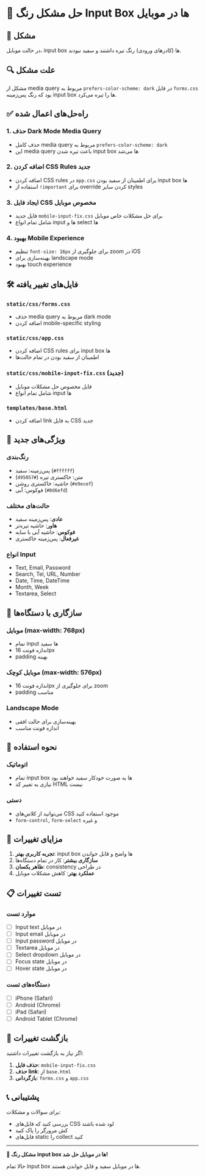 # 📱 حل مشکل رنگ Input Box ها در موبایل

## 🎯 مشکل
در حالت موبایل، input box ها (کادرهای ورودی) رنگ تیره داشتند و سفید نبودند.

## 🔍 علت مشکل
مشکل از media query مربوط به `prefers-color-scheme: dark` در فایل `forms.css` بود که رنگ پس‌زمینه input box ها را تیره می‌کرد.

## ✅ راه‌حل‌های اعمال شده

### 1. **حذف Dark Mode Media Query**
- حذف کامل media query مربوط به `prefers-color-scheme: dark`
- این media query باعث تیره شدن input box ها می‌شد

### 2. **اضافه کردن CSS Rules جدید**
- اضافه کردن CSS rules در `app.css` برای اطمینان از سفید بودن input box ها
- استفاده از `!important` برای override کردن سایر styles

### 3. **ایجاد فایل CSS مخصوص موبایل**
- فایل جدید `mobile-input-fix.css` برای حل مشکلات خاص موبایل
- شامل تمام انواع input ها و select ها

### 4. **بهبود Mobile Experience**
- تنظیم `font-size: 16px` برای جلوگیری از zoom در iOS
- بهینه‌سازی برای landscape mode
- بهبود touch experience

## 🛠️ فایل‌های تغییر یافته

### `static/css/forms.css`
- حذف media query مربوط به dark mode
- اضافه کردن mobile-specific styling

### `static/css/app.css`
- اضافه کردن CSS rules برای input box ها
- اطمینان از سفید بودن در تمام حالت‌ها

### `static/css/mobile-input-fix.css` (جدید)
- فایل مخصوص حل مشکلات موبایل
- شامل تمام انواع input ها

### `templates/base.html`
- اضافه کردن link به فایل CSS جدید

## 🎨 ویژگی‌های جدید

### **رنگ‌بندی**
- پس‌زمینه: سفید (`#ffffff`)
- متن: خاکستری تیره (`#495057`)
- حاشیه: خاکستری روشن (`#e9ecef`)
- فوکوس: آبی (`#0d6efd`)

### **حالت‌های مختلف**
- **عادی**: پس‌زمینه سفید
- **هاور**: حاشیه تیره‌تر
- **فوکوس**: حاشیه آبی با سایه
- **غیرفعال**: پس‌زمینه خاکستری

### **انواع Input**
- Text, Email, Password
- Search, Tel, URL, Number
- Date, Time, DateTime
- Month, Week
- Textarea, Select

## 📱 سازگاری با دستگاه‌ها

### **موبایل (max-width: 768px)**
- تمام input ها سفید
- اندازه فونت 16px
- padding بهینه

### **موبایل کوچک (max-width: 576px)**
- اندازه فونت 16px برای جلوگیری از zoom
- padding مناسب

### **Landscape Mode**
- بهینه‌سازی برای حالت افقی
- اندازه فونت مناسب

## 🔧 نحوه استفاده

### **اتوماتیک**
- تمام input box ها به صورت خودکار سفید خواهند بود
- نیازی به تغییر کد HTML نیست

### **دستی**
- می‌توانید از کلاس‌های CSS موجود استفاده کنید
- `form-control`, `form-select` و غیره

## 🚀 مزایای تغییرات

1. **تجربه کاربری بهتر**: input box ها واضح و قابل خواندن
2. **سازگاری بیشتر**: کار در تمام دستگاه‌ها
3. **ظاهر یکسان**: consistency در طراحی
4. **عملکرد بهتر**: کاهش مشکلات موبایل

## 📋 تست تغییرات

### **موارد تست**
- [ ] Input text در موبایل
- [ ] Input email در موبایل
- [ ] Input password در موبایل
- [ ] Textarea در موبایل
- [ ] Select dropdown در موبایل
- [ ] Focus state در موبایل
- [ ] Hover state در موبایل

### **دستگاه‌های تست**
- [ ] iPhone (Safari)
- [ ] Android (Chrome)
- [ ] iPad (Safari)
- [ ] Android Tablet (Chrome)

## 🔄 بازگشت تغییرات

اگر نیاز به بازگشت تغییرات داشتید:

1. **حذف فایل**: `mobile-input-fix.css`
2. **حذف link**: از `base.html`
3. **بازگردانی**: `forms.css` و `app.css`

## 📞 پشتیبانی

برای سوالات و مشکلات:
- بررسی کنید که فایل‌های CSS لود شده باشند
- کش مرورگر را پاک کنید
- فایل‌های static را collect کنید

---

**🎉 مشکل رنگ input box ها در موبایل حل شد!**

حالا تمام input box ها در موبایل سفید و قابل خواندن هستند.




